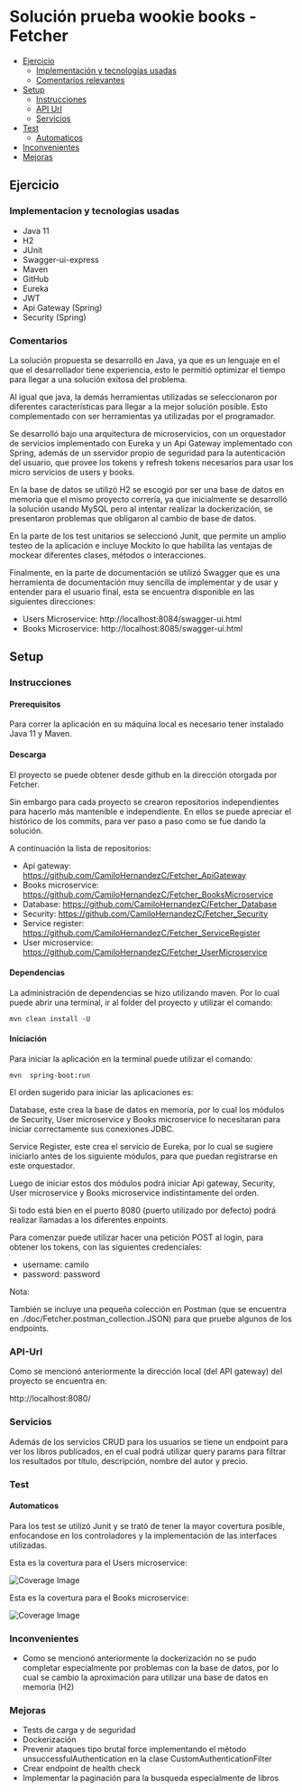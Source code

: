 # Solución prueba wookie books - Fetcher



- [Ejercicio](#ejercicio)
  - [Implementación y tecnologías usadas](#Implementacion-y-tecnologias-usadas)
  - [Comentarios relevantes](#comentarios)
- [Setup](#setup)
  - [Instrucciones](#instrucciones)
  - [API Url](#API-Url)
  - [Servicios](#servicios)
- [Test](#test)
  - [Automaticos](#automaticos)
- [Inconvenientes](#Inconvenientes)
- [Mejoras](#Mejoras)

## Ejercicio

### Implementacion y tecnologias usadas

- Java 11
- H2
- JUnit
- Swagger-ui-express
- Maven
- GitHub
- Eureka
- JWT
- Api Gateway (Spring)
- Security (Spring)

### Comentarios

La solución propuesta se desarrolló en Java, ya que es un lenguaje en el que el desarrollador tiene experiencia, esto le permitió optimizar el tiempo para llegar a una solución exitosa del problema.

Al igual que java, la demás herramientas utilizadas se seleccionaron por diferentes características para llegar a la mejor solución posible. Esto complementado con ser herramientas ya utilizadas por el programador.

Se desarrolló bajo una arquitectura de microservicios, con un orquestador de servicios implementado con Eureka y un Api Gateway implementado con Spring, además de un sservidor propio de seguridad para la autenticación del usuario, que provee los tokens y refresh tokens necesarios para usar los micro servicios de users y books.

En la base de datos se utilizó H2 se escogió por ser una base de datos en memoria que el mismo proyecto correría, ya que inicialmente se desarrolló la solución usando MySQL pero al intentar realizar la dockerización, se presentaron problemas que obligaron al cambio de base de datos.

En la parte de los test unitarios se seleccionó Junit, que permite un amplio testeo de la aplicación e incluye Mockito lo que habilita las ventajas de mockear diferentes clases, métodos o interacciones.

Finalmente, en la parte de documentación se utilizó Swagger que es una herramienta de documentación muy sencilla de implementar y de usar y entender para el usuario final, esta se encuentra disponible en las siguientes direcciones:

- Users Microservice: http://localhost:8084/swagger-ui.html
- Books Microservice: http://localhost:8085/swagger-ui.html

## Setup

### Instrucciones

#### Prerequisitos

Para correr la aplicación en su máquina local es necesario tener instalado Java 11 y Maven.

#### Descarga

El proyecto se puede obtener desde github en la dirección otorgada por Fetcher.

Sin embargo para cada proyecto se crearon repositorios independientes para hacerlo más mantenible e independiente. En ellos se puede apreciar el histórico de los commits, para ver paso a paso como se fue dando la solución.

A continuación la lista de repositorios:

- Api gateway: https://github.com/CamiloHernandezC/Fetcher_ApiGateway
- Books microservice: https://github.com/CamiloHernandezC/Fetcher_BooksMicroservice
- Database: https://github.com/CamiloHernandezC/Fetcher_Database
- Security: https://github.com/CamiloHernandezC/Fetcher_Security
- Service register: https://github.com/CamiloHernandezC/Fetcher_ServiceRegister
- User microservice: https://github.com/CamiloHernandezC/Fetcher_UserMicroservice

#### Dependencias

La administración de dependencias se hizo utilizando maven. Por lo cual puede abrir una terminal, ir al folder del proyecto y utilizar el comando:

```
mvn clean install -U
```

#### Iniciación

Para iniciar la aplicación en la terminal puede utilizar el comando:

```
mvn  spring-boot:run
```

El orden sugerido para iniciar las aplicaciones es:

Database, este crea la base de datos en memoria, por lo cual los módulos de Security, User microservice y Books microservice lo necesitaran para iniciar correctamente sus conexiones JDBC.

Service Register, este crea el servicio de Eureka, por lo cual se sugiere iniciarlo antes de los siguiente módulos, para que puedan registrarse en este orquestador.

Luego de iniciar estos dos módulos podrá iniciar Api gateway, Security, User microservice y Books microservice indistintamente del orden.

Si todo está bien en el puerto 8080 (puerto utilizado por defecto) podrá realizar llamadas a los diferentes enpoints. 

Para comenzar puede utilizar hacer una petición POST al login, para obtener los tokens, con las siguientes credenciales:

- username: camilo
- password: password

Nota:

También se incluye una pequeña colección en Postman (que se encuentra en ./doc/Fetcher.postman_collection.JSON) para que pruebe algunos de los endpoints.

### API-Url

Como se mencionó anteriormente la dirección local (del API gateway) del proyecto se encuentra en:

http://localhost:8080/


### Servicios

Además de los servicios CRUD para los usuarios se tiene un endpoint para ver los libros publicados, en el cual podrá utilizar query params para filtrar los resultados por título, descripción, nombre del autor y precio.

### Test

#### Automaticos

Para los test se utilizó Junit y se trató de tener la mayor covertura posible, enfocandose en los controladores y la implementación de las interfaces utilizadas.

Esta es la covertura para el Users microservice:

![Coverage Image](doc/images/fetcher_test_coverage.PNG)

Esta es la covertura para el Books microservice:

![Coverage Image](doc/images/fetcher_test_coverage_books.PNG)

### Inconvenientes

- Como se mencionó anteriormente la dockerización no se pudo completar especialmente por problemas con la base de datos, por lo cual se cambio la aproximación para utilizar una base de datos en memoria (H2)


### Mejoras

- Tests de carga y de seguridad
- Dockerización
- Prevenir ataques tipo brutal force implementando el método unsuccessfulAuthentication en la clase CustomAuthenticationFilter
- Crear endpoint de health check
- Implementar la paginación para la busqueda especialmente de libros
